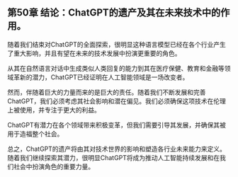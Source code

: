 ## 第50章 结论：ChatGPT的遗产及其在未来技术中的作用。

随着我们结束对ChatGPT的全面探索，很明显这种语言模型已经在各个行业产生了重大影响，并且有望在未来的技术发展中扮演更重要的角色。

从其在自然语言对话中生成类似人类回复的能力到其在医疗保健、教育和金融等领域革新的潜力，ChatGPT已经证明在人工智能领域是一场改变者。

然而，伴随着巨大的力量而来的是巨大的责任。随着我们不断发展和完善ChatGPT，我们必须考虑其社会影响和潜在偏见。我们必须确保这项技术在伦理上被使用，并专注于更大的利益。

ChatGPT有潜力在各个领域带来积极变革，但我们需要引导其发展，并确保其被用于造福整个社会。

总之，ChatGPT的遗产将由其对技术世界的影响和塑造各行业未来能力来定义。随着我们继续探索其潜力，很明显ChatGPT将成为推动人工智能持续发展和在我们社会中扮演角色的重要力量。
